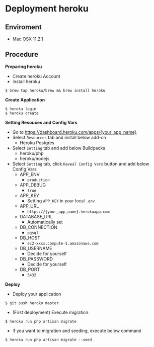 # Deployment heroku

## Enviroment
* Mac OSX 11.2.1

## Procedure

**Preparing heroku**
* Create heroku Account
* Install heroku
```
$ brew tap heroku/brew && brew install heroku
```

**Create Application**
```
$ heroku login
$ heroku create
```

**Setting Resouces and Config Vars**

* Go to https://dashboard.heroku.com/apps/{your_app_name}
* Select `Resources` tab and install below add-on
  * Heroku Postgres
* Select `Setting` tab and add below Buildpacks
  * heroku/php
  * heroku/nodejs
* Select `Setting` tab, click `Reveal Config Vars` button and add below Config Vars
  * APP_ENV
    * `production`
  * APP_DEBUG
    * `true`
  * APP_KEY
    * Setting `APP_KEY` in your local `.env` 
  * APP_URL
    * `https://{your_app_name}.herokuapp.com`
  * DATABASE_URL
    * Automatically set
  * DB_CONNECTION
    * `pgsql`
  * DB_HOST
    * `ec2-xxxx.compute-1.amazonaws.com`
  * DB_USERNAME
    * Decide for yourself
  * DB_PASSWORD
    * Decide for yourself
  * DB_PORT
    * `5432`

**Deploy**
* Deploy your application
```
$ git push heroku master
```

* (First deployment) Execute migration

```
$ heroku run php artisan migrate
```

* If you want to migration and seeding, execute below command
```
$ heroku run php artisan migrate --seed
```
